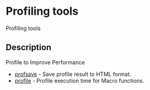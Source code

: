 

# Profiling tools

Profiling tools

## Description
Profile to Improve Performance


* [profsave](profsave.md) - Save profile result to HTML format.
* [profile](profile.md) - Profile execution time for Macro functions.



